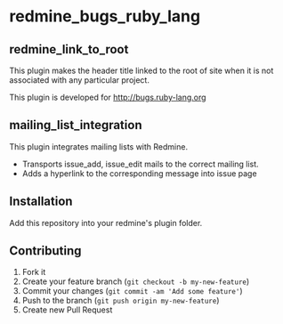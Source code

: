 # redmine_bugs_ruby_lang

## redmine_link_to_root

This plugin makes the header title linked to the root of site when it is not associated with any particular project.

This plugin is developed for http://bugs.ruby-lang.org

## mailing_list_integration

This plugin integrates mailing lists with Redmine.

* Transports issue_add, issue_edit mails to the correct mailing list.
* Adds a hyperlink to the corresponding message into issue page

## Installation

Add this repository into your redmine's plugin folder.

## Contributing

1. Fork it
2. Create your feature branch (`git checkout -b my-new-feature`)
3. Commit your changes (`git commit -am 'Add some feature'`)
4. Push to the branch (`git push origin my-new-feature`)
5. Create new Pull Request
